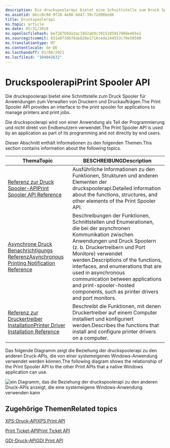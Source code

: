 ```yaml
---
description: Die druckspoolerapi bietet eine Schnittstelle zum Druck Spooler für Anwendungen zum Verwalten von Druckern und Druckaufträgen.
ms.assetid: b6cc0c9d-9f28-4e80-b847-39c72d98bed6
title: Druckspoolerapi
ms.topic: article
ms.date: 05/31/2018
ms.openlocfilehash: be7287b9da3ac19d2ab9c39152d5917960e465e2
ms.sourcegitcommit: 831e8f3db78ab820e1710cede244553c70e50500
ms.translationtype: MT
ms.contentlocale: de-DE
ms.lasthandoff: 01/08/2021
ms.locfileid: "104042632"
---
```

# <a name="print-spooler-api"></a><span data-ttu-id="7e67c-103">Druckspoolerapi</span><span class="sxs-lookup"><span data-stu-id="7e67c-103">Print Spooler API</span></span>

<span data-ttu-id="7e67c-104">Die druckspoolerapi bietet eine Schnittstelle zum Druck Spooler für Anwendungen zum Verwalten von Druckern und Druckaufträgen.</span><span class="sxs-lookup"><span data-stu-id="7e67c-104">The Print Spooler API provides an interface to the print spooler for applications to manage printers and print jobs.</span></span>

<span data-ttu-id="7e67c-105">Die druckspoolerapi wird von einer Anwendung als Teil der Programmierung und nicht direkt von Endbenutzern verwendet.</span><span class="sxs-lookup"><span data-stu-id="7e67c-105">The Print Spooler API is used by an application as part of its programming and not directly by end users.</span></span>

<span data-ttu-id="7e67c-106">Dieser Abschnitt enthält Informationen zu den folgenden Themen.</span><span class="sxs-lookup"><span data-stu-id="7e67c-106">This section contains information about the following topics.</span></span>



| <span data-ttu-id="7e67c-107">Thema</span><span class="sxs-lookup"><span data-stu-id="7e67c-107">Topic</span></span>                                                                                             | <span data-ttu-id="7e67c-108">BESCHREIBUNG</span><span class="sxs-lookup"><span data-stu-id="7e67c-108">Description</span></span>                                                                                                                                                                                                             |
|---------------------------------------------------------------------------------------------------|-------------------------------------------------------------------------------------------------------------------------------------------------------------------------------------------------------------------------|
| [<span data-ttu-id="7e67c-109">Referenz zur Druck Spooler-API</span><span class="sxs-lookup"><span data-stu-id="7e67c-109">Print Spooler API Reference</span></span>](printing-and-print-spooler-reference.md)<br/>                | <span data-ttu-id="7e67c-110">Ausführliche Informationen zu den Funktionen, Strukturen und anderen Elementen der druckspoolerapi.</span><span class="sxs-lookup"><span data-stu-id="7e67c-110">Detailed information about the functions, structures, and other elements of the Print Spooler API.</span></span><br/>                                                                                                           |
| [<span data-ttu-id="7e67c-111">Asynchrone Druck Benachrichtigungs Referenz</span><span class="sxs-lookup"><span data-stu-id="7e67c-111">Asynchronous Printing Notification Reference</span></span>](asynchronous-printing-notification.md)<br/> | <span data-ttu-id="7e67c-112">Beschreibungen der Funktionen, Schnittstellen und Enumerationen, die bei der asynchronen Kommunikation zwischen Anwendungen und Druck Spoolern (z. b. Druckertreibern und Port Monitore) verwendet werden.</span><span class="sxs-lookup"><span data-stu-id="7e67c-112">Descriptions of the functions, interfaces, and enumerations that are used in asynchronous communication between applications and print-spooler-hosted components, such as printer drivers and port monitors.</span></span><br/> |
| [<span data-ttu-id="7e67c-113">Referenz zur Druckertreiber Installation</span><span class="sxs-lookup"><span data-stu-id="7e67c-113">Printer Driver Installation Reference</span></span>](printer-driver-installation-reference.md)<br/>     | <span data-ttu-id="7e67c-114">Beschreibt die Funktionen, mit denen Druckertreiber auf einem Computer installiert und konfiguriert werden.</span><span class="sxs-lookup"><span data-stu-id="7e67c-114">Describes the functions that install and configure printer drivers on a computer.</span></span><br/>                                                                                                                            |



 

<span data-ttu-id="7e67c-115">Das folgende Diagramm zeigt die Beziehung der druckspoolerapi zu den anderen Druck-APIs, die von einer systemeigenen Windows-Anwendung verwendet werden können.</span><span class="sxs-lookup"><span data-stu-id="7e67c-115">The following diagram shows the relationship of the Print Spooler API to the other Print APIs that a native Windows application can use.</span></span>

![ein Diagramm, das die Beziehung der druckspoolerapi zu den anderen Druck-APIs anzeigt, die eine systemeigene Windows-Anwendung verwenden kann](images/print-apis-ps.png)

## <a name="related-topics"></a><span data-ttu-id="7e67c-117">Zugehörige Themen</span><span class="sxs-lookup"><span data-stu-id="7e67c-117">Related topics</span></span>

<dl> <dt>

[<span data-ttu-id="7e67c-118">XPS-Druck-API</span><span class="sxs-lookup"><span data-stu-id="7e67c-118">XPS Print API</span></span>](xps-printing.md)
</dt> <dt>

[<span data-ttu-id="7e67c-119">Print Ticket-API</span><span class="sxs-lookup"><span data-stu-id="7e67c-119">Print Ticket API</span></span>](print-ticket-api.md)
</dt> <dt>

[<span data-ttu-id="7e67c-120">GDI-Druck-API</span><span class="sxs-lookup"><span data-stu-id="7e67c-120">GDI Print API</span></span>](gdi-printing.md)
</dt> </dl>

 

 




